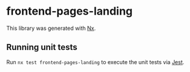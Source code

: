 # frontend-pages-landing

This library was generated with [Nx](https://nx.dev).

## Running unit tests

Run `nx test frontend-pages-landing` to execute the unit tests via [Jest](https://jestjs.io).
